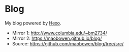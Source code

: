 # Blog

My blog powered by [Hexo](https://hexo.io).

- Mirror 1: http://www.columbia.edu/~bm2734/
- Mirror 2: https://maobowen.github.io/blog/
- Source: https://github.com/maobowen/blog/tree/src/